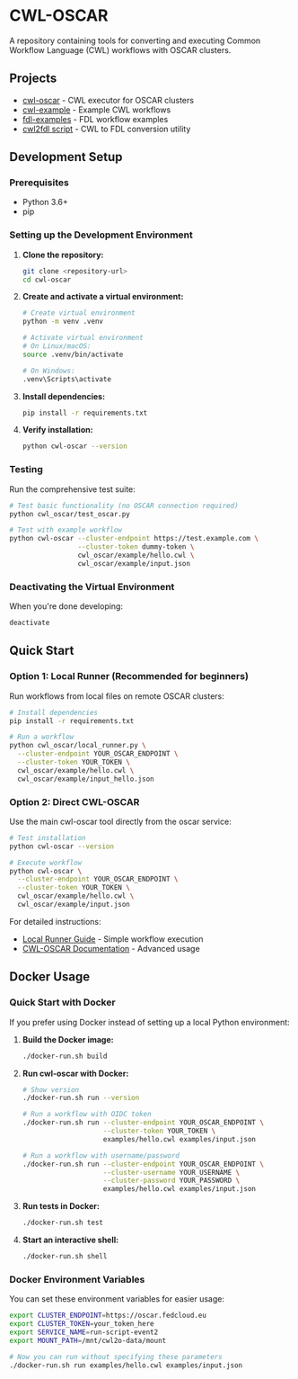 # CWL-OSCAR

A repository containing tools for converting and executing Common Workflow Language (CWL) workflows with OSCAR clusters.

## Projects

- [cwl-oscar](./cwl_oscar) - CWL executor for OSCAR clusters
- [cwl-example](./cwl-example) - Example CWL workflows
- [fdl-examples](./fdl-examples) - FDL workflow examples
- [cwl2fdl script](./cwl2fdl.md) - CWL to FDL conversion utility

## Development Setup

### Prerequisites

- Python 3.6+
- pip

### Setting up the Development Environment

1. **Clone the repository:**
   ```bash
   git clone <repository-url>
   cd cwl-oscar
   ```

2. **Create and activate a virtual environment:**
   ```bash
   # Create virtual environment
   python -m venv .venv
   
   # Activate virtual environment
   # On Linux/macOS:
   source .venv/bin/activate
   
   # On Windows:
   .venv\Scripts\activate
   ```

3. **Install dependencies:**
   ```bash
   pip install -r requirements.txt
   ```

4. **Verify installation:**
   ```bash
   python cwl-oscar --version
   ```

### Testing

Run the comprehensive test suite:

```bash
# Test basic functionality (no OSCAR connection required)
python cwl_oscar/test_oscar.py

# Test with example workflow
python cwl-oscar --cluster-endpoint https://test.example.com \
                 --cluster-token dummy-token \
                 cwl_oscar/example/hello.cwl \
                 cwl_oscar/example/input.json
```

### Deactivating the Virtual Environment

When you're done developing:
```bash
deactivate
```

## Quick Start

### Option 1: Local Runner (Recommended for beginners)

Run workflows from local files on remote OSCAR clusters:

```bash
# Install dependencies
pip install -r requirements.txt

# Run a workflow
python cwl_oscar/local_runner.py \
  --cluster-endpoint YOUR_OSCAR_ENDPOINT \
  --cluster-token YOUR_TOKEN \
  cwl_oscar/example/hello.cwl \
  cwl_oscar/example/input_hello.json
```

### Option 2: Direct CWL-OSCAR

Use the main cwl-oscar tool directly from the oscar service:

```bash
# Test installation
python cwl-oscar --version

# Execute workflow
python cwl-oscar \
  --cluster-endpoint YOUR_OSCAR_ENDPOINT \
  --cluster-token YOUR_TOKEN \
  cwl_oscar/example/hello.cwl \
  cwl_oscar/example/input.json
```

For detailed instructions:
- [Local Runner Guide](./LOCAL_RUNNER.md) - Simple workflow execution 
- [CWL-OSCAR Documentation](./cwl_oscar/README.md) - Advanced usage

## Docker Usage

### Quick Start with Docker

If you prefer using Docker instead of setting up a local Python environment:

1. **Build the Docker image:**
   ```bash
   ./docker-run.sh build
   ```

2. **Run cwl-oscar with Docker:**
   ```bash
   # Show version
   ./docker-run.sh run --version
   
   # Run a workflow with OIDC token
   ./docker-run.sh run --cluster-endpoint YOUR_OSCAR_ENDPOINT \
                       --cluster-token YOUR_TOKEN \
                       examples/hello.cwl examples/input.json
   
   # Run a workflow with username/password
   ./docker-run.sh run --cluster-endpoint YOUR_OSCAR_ENDPOINT \
                       --cluster-username YOUR_USERNAME \
                       --cluster-password YOUR_PASSWORD \
                       examples/hello.cwl examples/input.json
   ```

3. **Run tests in Docker:**
   ```bash
   ./docker-run.sh test
   ```

4. **Start an interactive shell:**
   ```bash
   ./docker-run.sh shell
   ```

### Docker Environment Variables

You can set these environment variables for easier usage:

```bash
export CLUSTER_ENDPOINT=https://oscar.fedcloud.eu
export CLUSTER_TOKEN=your_token_here
export SERVICE_NAME=run-script-event2
export MOUNT_PATH=/mnt/cwl2o-data/mount

# Now you can run without specifying these parameters
./docker-run.sh run examples/hello.cwl examples/input.json
```
